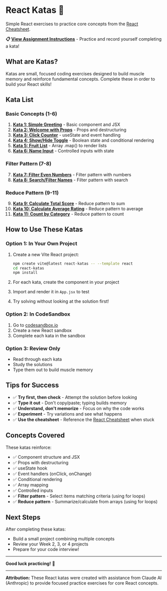 # React Katas 🥋

Simple React exercises to practice core concepts from the [React Cheatsheet](../../REACT_CHEATSHEET.md).

**📋 [View Assignment Instructions](./KATA_ASSIGNMENT.md)** - Practice and record yourself completing a kata!

## What are Katas?

Katas are small, focused coding exercises designed to build muscle memory and reinforce fundamental concepts. Complete these in order to build your React skills!

## Kata List

### Basic Concepts (1-6)
1. **[Kata 1: Simple Greeting](./kata-01-greeting.md)** - Basic component and JSX
2. **[Kata 2: Welcome with Props](./kata-02-props.md)** - Props and destructuring
3. **[Kata 3: Click Counter](./kata-03-counter.md)** - useState and event handling
4. **[Kata 4: Show/Hide Toggle](./kata-04-toggle.md)** - Boolean state and conditional rendering
5. **[Kata 5: Fruit List](./kata-05-list.md)** - Array .map() to render lists
6. **[Kata 6: Name Input](./kata-06-input.md)** - Controlled inputs with state

### Filter Pattern (7-8)
7. **[Kata 7: Filter Even Numbers](./kata-07-filter-numbers.md)** - Filter pattern with numbers
8. **[Kata 8: Search/Filter Names](./kata-08-filter-search.md)** - Filter pattern with search

### Reduce Pattern (9-11)
9. **[Kata 9: Calculate Total Score](./kata-09-reduce-sum.md)** - Reduce pattern to sum
10. **[Kata 10: Calculate Average Rating](./kata-10-reduce-average.md)** - Reduce pattern to average
11. **[Kata 11: Count by Category](./kata-11-reduce-count.md)** - Reduce pattern to count

## How to Use These Katas

### Option 1: In Your Own Project

1. Create a new Vite React project:
   ```bash
   npm create vite@latest react-katas -- --template react
   cd react-katas
   npm install
   ```

2. For each kata, create the component in your project
3. Import and render it in `App.jsx` to test
4. Try solving without looking at the solution first!

### Option 2: In CodeSandbox

1. Go to [codesandbox.io](https://codesandbox.io/)
2. Create a new React sandbox
3. Complete each kata in the sandbox

### Option 3: Review Only

- Read through each kata
- Study the solutions
- Type them out to build muscle memory

## Tips for Success

- ✅ **Try first, then check** - Attempt the solution before looking
- ✅ **Type it out** - Don't copy/paste; typing builds memory
- ✅ **Understand, don't memorize** - Focus on why the code works
- ✅ **Experiment** - Try variations and see what happens
- ✅ **Use the cheatsheet** - Reference the [React Cheatsheet](../../REACT_CHEATSHEET.md) when stuck

## Concepts Covered

These katas reinforce:
- ✅ Component structure and JSX
- ✅ Props with destructuring
- ✅ useState hook
- ✅ Event handlers (onClick, onChange)
- ✅ Conditional rendering
- ✅ Array mapping
- ✅ Controlled inputs
- ✅ **Filter pattern** - Select items matching criteria (using for loops)
- ✅ **Reduce pattern** - Summarize/calculate from arrays (using for loops)

## Next Steps

After completing these katas:
- Build a small project combining multiple concepts
- Review your Week 2, 3, or 4 projects
- Prepare for your code interview!

---

**Good luck practicing!** 🚀

---

**Attribution:** These React katas were created with assistance from Claude AI (Anthropic) to provide focused practice exercises for core React concepts.

